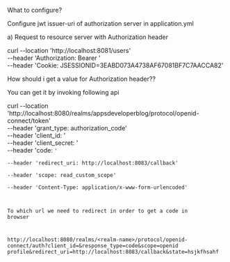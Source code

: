 What to configure?

Configure jwt issuer-uri of authorization server in application.yml


a) Request to resource server with Authorization header

curl --location 'http://localhost:8081/users' \
--header 'Authorization: Bearer <tokenValue>' \
--header 'Cookie: JSESSIONID=3EABD073A4738AF67081BF7C7AACCA82'

How should i get a value for Authorization header??

You can get it by invoking following api

curl --location 'http://localhost:8080/realms/appsdeveloperblog/protocol/openid-connect/token' \
--header 'grant_type: authorization_code' \
--header 'client_id: <client-app-id>' \
--header 'client_secret: <client-secret>' \
--header 'code: <code which you would see after login and while redirecting in browser if you are using>' \
--header 'redirect_uri: http://localhost:8083/callback' \
--header 'scope: read_custom_scope' \
--header 'Content-Type: application/x-www-form-urlencoded'

To which url we need to redirect in order to get a code in browser

http://localhost:8080/realms/\<realm-name\>/protocol/openid-connect/auth?client_id=<client-name>&response_type=code&scope=openid profile&redirect_uri=http://localhost:8083/callback&state=hsjkfhsahf

